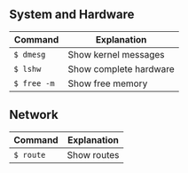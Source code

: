 ## System and Hardware

| Command  | Explanation |
| ------------- | ------------- |
| ```$ dmesg ```  | Show kernel messages |
| ```$ lshw ``` | Show complete hardware |
| ```$ free -m ``` | Show free memory |

## Network
| Command  | Explanation |
| ------------- | ------------- |
| ```$ route ```  | Show routes |


